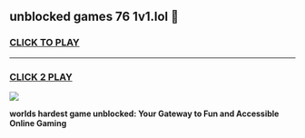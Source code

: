 
## unblocked games 76 1v1.lol 👋
<h3>
<a href="https://premium.freeplayer.one?title=unblocked_games_76_1v1.lol&ref=12F">CLICK TO PLAY</a></h3>
<hr>

<h3>
<a href="https://premium.freeplayer.one?title=unblocked_games_76_1v1.lol&ref=12F">CLICK 2 PLAY</a>
  
</h3>

<a href="https://premium.freeplayer.one?title=unblocked_games_76_1v1.lol&ref=12F/"><img src="https://clearcache.store/games.png"></a>


**worlds hardest game unblocked: Your Gateway to Fun and Accessible Online Gaming**
